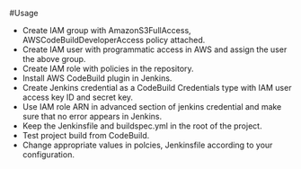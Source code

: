 #Usage

* Create IAM group with  AmazonS3FullAccess, AWSCodeBuildDeveloperAccess  policy attached.
* Create IAM user with programmatic access in AWS and assign the user the above group.
* Create IAM role with policies in the repository.
* Install AWS CodeBuild plugin in Jenkins.
* Create Jenkins credential as a CodeBuild Credentials type with IAM user access key ID and secret key.
* Use IAM role ARN in advanced section of jenkins credential and make sure that no error appears in Jenkins.
* Keep the Jenkinsfile and buildspec.yml in the root of the project.
* Test project build from CodeBuild.
* Change appropriate values in polcies, Jenkinsfile according to your configuration.

